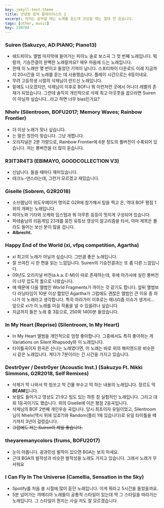 ```yaml
---
key: jekyll-text-theme
title: 안녕원 음악 플레이리스트 2
excerpt: 저어는 공부할 때는 노래를 듣는데 코딩할 때는 절대 안 듣습니다.
tags: [other, music]
key: 230704
---
```

### Suiren (Sakuzyo, AD:PIANO; Piano13)
- 애드피아노 앨범 마지막에 들어가는 피아노 솔로 보스곡 그 첫 번째 노래입니다. 뭐랄까, 기승전결이 완벽한 노래랄까요? 매우 마음에 드는 노래입니다.
- 한때 이 노래만 몇 번이고 들었던 기억이 납니다. 스포티파이 다운로드 이래 지금까지 20시간을 이 노래를 듣는 데 사용했습니다. 플레이 시간으로는 6등이네요.
- 무려 고등학생 시절의 삭제님이 만드신 노래입니다. 
- 밑에도 나오겠지만, 삭제님이 이후로 BOF나 뭐 이런저런 곳에서 어나더 레벨의 존재가 되었습니다. 그런데 솔직히 개인적으로 삭제 최고 아웃풋을 꼽으라면 Suiren이 아닐까 싶습니다...라고 하면 너무 bias인가요?

### Nhelv (Silentroom, BOFU2017; Memory Waves; Rainbow Frontier)
- 더 이상 노래가 맞나 싶습니다.
- 는 말은 칭찬이 맞습니다. 그냥 개쩝니다.
- 오리지널은 2분 가량으로, Rainbow Frontier에 6분 정도의 풀버전이 수록되어 있습니다. 저는 롱버전을 더 많이 듣습니다.

### R3IT3R4T3 (EBIMAYO, GOODCOLLECTION V3)
- 신납니다. 들을 때마다 재미있습니다.
- 테크노-댄스라는데, 그런거 모르겠고 재밌습니다.

### Giselle (Sobrem, G2R2018)
- 소브렘님이 위도우메이커 명의로 G2R에 참가해서 탑을 찍고 온, 역대 BOF 평점 1위의 개쩌는 노래입니다.
- 피아노와 기타와 오케와 덥스텝과 뭐 아무튼 등등이 멋지게 구성되어 있습니다.
- 파테슘님의 리듬게임 23개를 뭉친 유튜브 영상이 알고리즘을 타서, 아마 제목은 몰라도 들어는 보신 분이 많을 겁니다.
- **Albrecht.**

### Happy End of the World (xi, vfpq competition, Agartha)
- xi 최고의 노래가 아닐까 싶습니다. 그만큼 좋은 노래입니다.
- 잘 쓰여진 시 한 편을 읽는 느낌입니다. Suiren의 기승전결과는 또 좀 다른 느낌입니다.
- 09년도 오리지널 버전(a.k.a. E-M)이 따로 존재하는데, 후에 아가사에 실린 롱버전이 너무 압도적 퀄으로 나왔습니다.
- 얘 때문에 다음 앨범인 World Fragments가 까이는 것 같기도 합니다. 앞뒤 앨범보다 러닝타임이 10분 이상 짧았던 Agartha가 그럼에도 괜찮은 앨범인 큰 이유 중 하나가 이 노래라고 생각합니다. 특히 아라가미 이후로는 매너리즘 이슈가 생겨서... 앞으로 xi가 이 노래를 이길 작품을 낼 수 있을려나 싶습니다.
- 지금까지 들은 노래 중 3등으로, 250회 1400분 들었습니다.

### In My Heart (Reprise) (Silentroom, In My Heart)
- In My Heart 앨범을 개인적으로 엄청 좋아합니다. 그중에서도 특히 좋아하는 게 Variations on Silent Rhapsody와 이 노래입니다. 
- 타이틀곡이자 원곡은 신나는 노래였다면, 이 노래는 바로 위의 해피엔드랑 비슷한 시 같은 노래입니다. 게다가 7분이라는 긴 시간을 가지고 있습니다.

### Destr0yer / Destr0yer (Acoustic Inst.) (Sakuzyo Ft. Nikki Simmons, G2R2018, Self Remixes)
- 삭제가 막 나와서 막 빔쏘고 막 건물 부수고 막 하는 내용의 노래입니다. 장르도 막 **BEAM**입니다.
- 보컬도 들어가고 영상도 21:9고 빔도 있는 하튼 참 실험적인 노래입니다. 그리고 대회 1등곡이기도 했습니다. 위의 Giselle에 이은 평점 2등곡입니다.
- 삭제님의 BOF 2번째 개인우승 곡입니다. 당시 최초이자 유일이었고, Silentroom님이 Nhelv(역시 위에 있죠?)와 Random(플리 1에 있습니다)로 유일 타이틀을 떼기까지 3년이 걸렸습니다.
- ~~그럼에도 저는 Suiren이 제일 좋습니다.~~

### theyaremanycolors (frums, BOFU2017)
- 눈이 아픕니다. 광과민성 발작이 있으면 BGA는 보지 마세요.
- 근데 BGA의 발작성과 비슷한 발작성을 노래도 가지고 있습니다. 그래서 노래가 무서워요

### I Can Fly In The Universe (Camellia, Sensation in the Sky)
- Spotify를 처음 쓸 시절에 많이 듣던 노래입니다. 이게 뭐라고 5시간을 들었을까요.
- 5분 넘어가는 까메리아 노래들이 공통적 스타일이 있는데 딱 그 스타일을 따라가는 노래입니다. 그 스타일이 뭔지는 사실 저도 잘 모르겠습니다.
